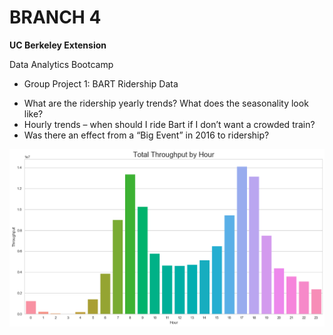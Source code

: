# BRANCH 4
**UC Berkeley Extension**

Data Analytics Bootcamp
* Group Project 1: BART Ridership Data

- What are the ridership yearly trends? What does the seasonality look like?
- Hourly trends – when should I ride Bart if I don’t want a crowded train?
- Was there an effect from a “Big Event” in 2016 to ridership? 


![throughput](throughput.png)
